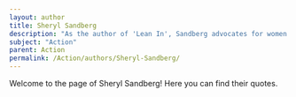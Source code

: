 ```yaml
---
layout: author
title: Sheryl Sandberg
description: "As the author of 'Lean In', Sandberg advocates for women to take action in their careers and pursue leadership roles."
subject: "Action"
parent: Action
permalink: /Action/authors/Sheryl-Sandberg/
---
```


Welcome to the page of Sheryl Sandberg! Here you can find their quotes.

